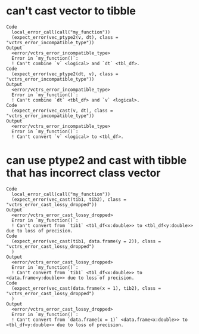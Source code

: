 # can't cast vector to tibble

    Code
      local_error_call(call("my_function"))
      (expect_error(vec_ptype2(v, dt), class = "vctrs_error_incompatible_type"))
    Output
      <error/vctrs_error_incompatible_type>
      Error in `my_function()`:
      ! Can't combine `v` <logical> and `dt` <tbl_df>.
    Code
      (expect_error(vec_ptype2(dt, v), class = "vctrs_error_incompatible_type"))
    Output
      <error/vctrs_error_incompatible_type>
      Error in `my_function()`:
      ! Can't combine `dt` <tbl_df> and `v` <logical>.
    Code
      (expect_error(vec_cast(v, dt), class = "vctrs_error_incompatible_type"))
    Output
      <error/vctrs_error_incompatible_type>
      Error in `my_function()`:
      ! Can't convert `v` <logical> to <tbl_df>.

# can use ptype2 and cast with tibble that has incorrect class vector

    Code
      local_error_call(call("my_function"))
      (expect_error(vec_cast(tib1, tib2), class = "vctrs_error_cast_lossy_dropped"))
    Output
      <error/vctrs_error_cast_lossy_dropped>
      Error in `my_function()`:
      ! Can't convert from `tib1` <tbl_df<x:double>> to <tbl_df<y:double>> due to loss of precision.
    Code
      (expect_error(vec_cast(tib1, data.frame(y = 2)), class = "vctrs_error_cast_lossy_dropped")
      )
    Output
      <error/vctrs_error_cast_lossy_dropped>
      Error in `my_function()`:
      ! Can't convert from `tib1` <tbl_df<x:double>> to <data.frame<y:double>> due to loss of precision.
    Code
      (expect_error(vec_cast(data.frame(x = 1), tib2), class = "vctrs_error_cast_lossy_dropped")
      )
    Output
      <error/vctrs_error_cast_lossy_dropped>
      Error in `my_function()`:
      ! Can't convert from `data.frame(x = 1)` <data.frame<x:double>> to <tbl_df<y:double>> due to loss of precision.

